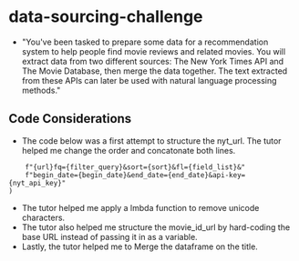 # data-sourcing-challenge
- "You've been tasked to prepare some data for a recommendation system to help people find movie reviews and related movies. You will extract data from two different sources: The New York Times API and The Movie Database, then merge the data together. The text extracted from these APIs can later be used with natural language processing methods."
## Code Considerations
- The code below was a first attempt to structure the nyt_url. The tutor helped me change the order and concatonate both lines.
```nyt_url = (
    f"{url}fq={filter_query}&sort={sort}&fl={field_list}&"
    f"begin_date={begin_date}&end_date={end_date}&api-key={nyt_api_key}"
)
```
- The tutor helped me apply a lmbda function to remove unicode characters.
- The tutor also helped me structure the movie_id_url by hard-coding the base URL instead of passing it in as a variable.
- Lastly, the tutor helped me to Merge the dataframe on the title.
